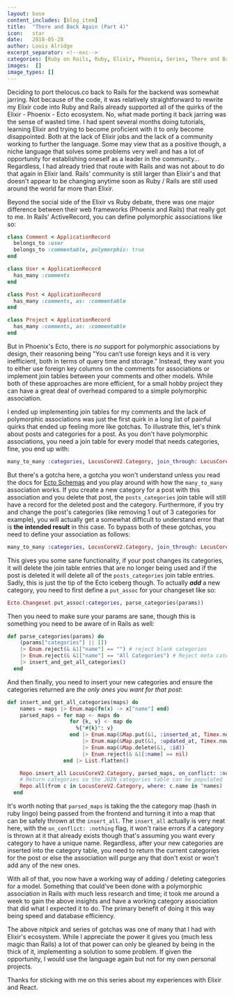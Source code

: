 ```yaml
---
layout: base
content_includes: [blog_item]
title:  "There and Back Again (Part 4)"
icon:   star
date:   2018-05-28
author: Louis Alridge
excerpt_separator: <!--exc-->
categories: [Ruby on Rails, Ruby, Elixir, Phoenix, Series, There and Back Again]
images:  []
image_types: []
---
```


Deciding to port thelocus.co back to Rails for the backend was somewhat jarring. Not because of the code, it was<!--exc--> relatively straightforward to rewrite my Elixir code into Ruby and Rails already supported all of the quirks of the Elixir - Phoenix - Ecto ecosystem. No, what made porting it back jarring was the sense of wasted time. I had spent several months doing tutorials, learning Elixir and trying to become proficient with it to only become disappointed. Both at the lack of Elixir jobs and the lack of a community working to further the language. Some may view that as a positive though, a niche language that solves some problems very well and has a lot of opportunity for establishing oneself as a leader in the community... Regardless, I had already tried that route with Rails and was not about to do that again in Elixir land. Rails' community is still larger than Elixir's and that doesn't appear to be changing anytime soon as Ruby / Rails are still used around the world far more than Elixir.

Beyond the social side of the Elixir vs Ruby debate, there was one major difference between their web frameworks (Phoenix and Rails) that really got to me. In Rails' ActiveRecord, you can define polymorphic associations like so:
```ruby
class Comment < ApplicationRecord
  belongs_to :user
  belongs_to :commentable, polymorphic: true
end

class User < ApplicationRecord
  has_many :comments
end

class Post < ApplicationRecord
  has_many :comments, as: :commentable
end

class Project < ApplicationRecord
  has_many :comments, as: :commentable
end
```
But in Phoenix's Ecto, there is *no* support for polymorphic associations by design, their reasoning being "You can’t use foreign keys and it is very inefficient, both in terms of query time and storage." Instead, they want you to either use foreign key columns on the comments for associations or implement join tables between your comments and other models. While both of these approaches are more efficient, for a small hobby project they can have a great deal of overhead compared to a simple polymorphic association.

I ended up implementing join tables for my comments and the lack of polymorphic associations was just the first quirk in a long list of painful quirks that ended up feeling more like gotchas. To illustrate this, let's think about posts and categories for a post. As you don't have polymorphic associations, you need a join table for every model that needs categories, fine, you end up with:
```elixir
many_to_many :categories, LocusCoreV2.Category, join_through: LocusCoreV2.PostCategory
```
But there's a gotcha here, a gotcha you won't understand unless you read the docs for [Ecto Schemas](https://hexdocs.pm/ecto/Ecto.Schema.html) and you play around with how the `many_to_many` association works. If you create a new category for a post with this association and you delete that post, the `posts_categories` join table will still have a record for the deleted post and the category. Furthermore, if you try and change the post's categories (like removing 1 out of 3 categories for example), you will actually get a somewhat difficult to understand error that is **the intended result** in this case. To bypass both of these gotchas, you need to define your association as follows:
```elixir
many_to_many :categories, LocusCoreV2.Category, join_through: LocusCoreV2.PostCategory, on_replace: :delete, on_delete: :delete_all
```
This gives you some sane functionality, if your post changes its categories, it will delete the join table entries that are no longer being used and if the post is deleted it will delete all of the `posts_categories` join table entries. Sadly, this is just the tip of the Ecto iceberg though. To actually **_add_** a new category, you need to first define a `put_assoc` for your changeset like so:
```elixir
Ecto.Changeset.put_assoc(:categories, parse_categories(params))
```
Then you need to make sure your params are sane, though this is something you need to be aware of in Rails as well:
```elixir
def parse_categories(params) do
    (params["categories"] || [])
    |> Enum.reject(& &1["name"] == "") # reject blank categories
    |> Enum.reject(& &1["name"] == "All Categories") # Reject meta category
    |> insert_and_get_all_categories()
  end
```
And then finally, you need to insert your new categories and ensure the categories returned are *the only ones you want for that post*:
```elixir
def insert_and_get_all_categories(maps) do
    names = maps |> Enum.map(fn(x) -> x["name"] end)
    parsed_maps = for map <- maps do
                    for {k, v} <- map do
                      %{"#{k}": v}
                    end |> Enum.map(&Map.put(&1, :inserted_at, Timex.now))
                        |> Enum.map(&Map.put(&1, :updated_at, Timex.now))
                        |> Enum.map(&Map.delete(&1, :id))
                        |> Enum.reject(& &1[:name] == nil)
                  end |> List.flatten()

    Repo.insert_all LocusCoreV2.Category, parsed_maps, on_conflict: :nothing
    # Return categories so the JOIN_categories table can be populated
    Repo.all(from c in LocusCoreV2.Category, where: c.name in ^names)
  end
```
It's worth noting that `parsed_maps` is taking the the category map (hash in ruby lingo) being passed from the frontend and turning it into a map that can be safely thrown at the `insert_all`. The `insert_all` actually is very neat here, with the `on_conflict: :nothing` flag, it won't raise errors if a category is thrown at it that already exists though that's assuming you want every category to have a unique name. Regardless, after your new categories are inserted into the category table, you need to return the current categories for the post or else the association will purge any that don't exist or won't add any of the new ones.

With all of that, you now have a working way of adding / deleting categories for a model. Something that could've been done with a polymorphic association in Rails with much less research and time; it took me around a week to gain the above insights and have a working category association that did what I expected it to do. The primary benefit of doing it this way being speed and database efficiency.

The above nitpick and series of gotchas was one of many that I had with Elixir's ecosystem. While I appreciate the power it gives you (much less magic than Rails) a lot of that power can only be gleaned by being in the thick of it, implementing a solution to some problem. If given the opportunity, I would use the language again but not for my own personal projects.

Thanks for sticking with me on this series about my experiences with Elixir and React. <!--This is the last one but if you missed any of the previous ones, they can found [here](https://thelocus.co/search_results?model=posts&category=There%20And%20Back%20Again&page=1).-->
